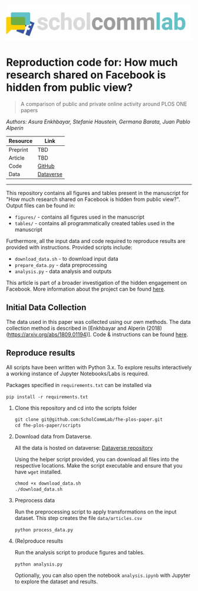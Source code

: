 ![fhe](fhe.png)

# Reproduction code for: How much research shared on Facebook is hidden from public view?

> A comparison of public and private online activity around PLOS ONE papers

*Authors: Asura Enkhbayar, Stefanie Haustein, Germana Barata, Juan Pablo Alperin*

| Resource | Link |
|-|-|
| Preprint | TBD |
| Article | TBD |
| Code | [GitHub](https://github.com/ScholCommLab/fhe-plos)|
| Data | [Dataverse](https://dataverse.harvard.edu/privateurl.xhtml?token=58246dfc-bdf8-454d-8edc-60d5918dedfc) |

---

This repository contains all figures and tables present in the manuscript for "How much research shared on Facebook is hidden from public view?". Output files can be found in:

- `figures/` - contains all figures used in the manuscript
- `tables/` - contains all programmatically created tables used in the manuscript

Furthermore, all the input data and code required to reproduce results are provided with instructions. Provided scripts include:

- `download_data.sh` - to download input data
- `prepare_data.py` - data preprocessing
- `analysis.py` - data analysis and outputs

This article is part of a broader investigation of the hidden engagement on Facebook. More information about the project can be found [here](https://github.com/ScholCommLab/facebook-hidden-engagement).

## Initial Data Collection

The data used in this paper was collected using our own methods. The data collection method is described in [Enkhbayar and Alperin (2018)(https://arxiv.org/abs/1809.01194)]. Code & instructions can be found [here](https://github.com/ScholCommLab/fhe-plos).

## Reproduce results

All scripts have been written with Python 3.x. To explore results interactively a working instance of Jupyter Notebooks/Labs is required.

Packages specified in `requirements.txt` can be installed via

```pip install -r requirements.txt```

1. Clone this repository and cd into the scripts folder

    ```
    git clone git@github.com:ScholCommLab/fhe-plos-paper.git
    cd fhe-plos-paper/scripts
    ```

2. Download data from Dataverse.

    All the data is hosted on dataverse: [Dataverse repository](https://dataverse.harvard.edu/privateurl.xhtml?token=58246dfc-bdf8-454d-8edc-60d5918dedfc)

    Using the helper script provided, you can download all files into the respective locations. Make the script executable and ensure that you have `wget` installed.

    ```
    chmod +x download_data.sh
    ./download_data.sh
    ```

3. Preprocess data

    Run the preprocessing script to apply transformations on the input dataset. This step creates the file `data/articles.csv`

    ```python process_data.py```

4. (Re)produce results

    Run the analysis script to produce figures and tables.

    ```python analysis.py```

    Optionally, you can also open the notebook `analysis.ipynb` with Jupyter to explore the dataset and results.
